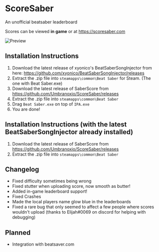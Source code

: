 # ScoreSaber
An unofficial beatsaber leaderboard 

Scores can be viewed **in game** or at https://scoresaber.com

![Preview](https://i.imgur.com/GFKG8GH.png)

## Installation Instructions
  1. Download the latest release of xyonico's BeatSaberSongInjector from here: https://github.com/xyonico/BeatSaberSongInjector/releases  
  2. Extract the .zip file into `steamapps\common\Beat Saber` for Steam. (The one with Beat Saber.exe) 
  3. Download the latest release of SaberScore from https://github.com/Umbranoxio/ScoreSaber/releases  
  4. Extract the .zip file into `steamapps\common\Beat Saber` 
  5. Drag ```Beat Saber.exe``` on top of ```IPA.exe``` 
  6. You are done!
  
## Installation Instructions (with the latest BeatSaberSongInjector already installed)

  1. Download the latest release of SaberScore from https://github.com/Umbranoxio/ScoreSaber/releases
  2. Extract the .zip file into `steamapps\common\Beat Saber`

## Changelog
   * Fixed difficulty sometimes being wrong
  * Fixed stutter when uploading score, now smooth as butter!
  * Added in-game leaderboard support!
  * Fixed Crashes
  * Made the local players name glow blue in the leaderboards
  * Fixed a rare bug that only seemed to affect a few people where scores wouldn't upload (thanks to Elijah#0069 on discord for helping with debugging)
  
## Planned
  * Integration with beatsaver.com
